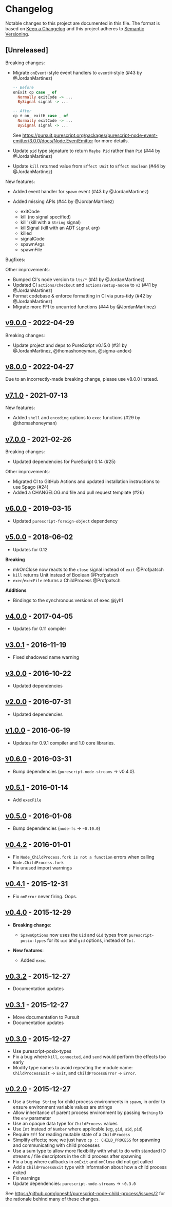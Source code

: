 # Changelog

Notable changes to this project are documented in this file. The format is based on [Keep a Changelog](https://keepachangelog.com/en/1.0.0/) and this project adheres to [Semantic Versioning](https://semver.org/spec/v2.0.0.html).

## [Unreleased]

Breaking changes:
- Migrate `onEvent`-style event handlers to `eventH`-style (#43 by @JordanMartinez)

  ```purs
  -- Before
  onExit cp case _ of
    Normally exitCode -> ...
    BySignal signal -> ...

  -- After
  cp # on_ exitH case _ of
    Normally exitCode -> ...
    BySignal signal -> ...
  ```
  See https://pursuit.purescript.org/packages/purescript-node-event-emitter/3.0.0/docs/Node.EventEmitter for more details.
- Update `pid` type signature to return `Maybe Pid` rather than `Pid` (#44 by @JordanMartinez)
- Update `kill` returned value from `Effect Unit` to `Effect Boolean` (#44 by @JordanMartinez)


New features:
- Added event handler for `spawn` event (#43 by @JordanMartinez)
- Added missing APIs (#44 by @JordanMartinez)

  - exitCode
  - kill (no signal specified)
  - kill' (kill with a `String` signal)
  - killSignal (kill with an ADT `Signal` arg)
  - killed
  - signalCode
  - spawnArgs
  - spawnFile

Bugfixes:

Other improvements:
- Bumped CI's node version to `lts/*` (#41 by @JordanMartinez)
- Updated CI `actions/checkout` and `actions/setup-nodee` to `v3` (#41 by @JordanMartinez)
- Format codebase & enforce formatting in CI via purs-tidy (#42 by @JordanMartinez)
- Migrate more FFI to uncurried functions (#44 by @JordanMartinez)

## [v9.0.0](https://github.com/purescript-node/purescript-node-child-process/releases/tag/v9.0.0) - 2022-04-29

Breaking changes:
- Update project and deps to PureScript v0.15.0 (#31 by @JordanMartinez, @thomashoneyman, @sigma-andex)

## [v8.0.0](https://github.com/purescript-node/purescript-node-child-process/releases/tag/v8.0.0) - 2022-04-27

Due to an incorrectly-made breaking change, please use v8.0.0 instead.

## [v7.1.0](https://github.com/purescript-node/purescript-node-child-process/releases/tag/v7.1.0) - 2021-07-13

New features:

- Added `shell` and `encoding` options to `exec` functions (#29 by @thomashoneyman)

## [v7.0.0](https://github.com/purescript-node/purescript-node-child-process/releases/tag/v7.0.0) - 2021-02-26

Breaking changes:

- Updated dependencies for PureScript 0.14 (#25)

Other improvements:

- Migrated CI to GitHub Actions and updated installation instructions to use Spago (#24)
- Added a CHANGELOG.md file and pull request template (#26)

## [v6.0.0](https://github.com/purescript-node/purescript-node-child-process/releases/tag/v6.0.0) - 2019-03-15

- Updated `purescript-foreign-object` dependency

## [v5.0.0](https://github.com/purescript-node/purescript-node-child-process/releases/tag/v5.0.0) - 2018-06-02

- Updates for 0.12

**Breaking**

- mkOnClose now reacts to the `close` signal instead of `exit` @Profpatsch
- `kill` returns Unit instead of Boolean @Profpatsch
- `exec`/`execFile` returns a ChildProcess @Profpatsch

**Additions**

- Bindings to the synchronous versions of exec @jyh1

## [v4.0.0](https://github.com/purescript-node/purescript-node-child-process/releases/tag/v4.0.0) - 2017-04-05

- Updates for 0.11 compiler

## [v3.0.1](https://github.com/purescript-node/purescript-node-child-process/releases/tag/v3.0.1) - 2016-11-19

- Fixed shadowed name warning

## [v3.0.0](https://github.com/purescript-node/purescript-node-child-process/releases/tag/v3.0.0) - 2016-10-22

- Updated dependencies

## [v2.0.0](https://github.com/purescript-node/purescript-node-child-process/releases/tag/v2.0.0) - 2016-07-31

- Updated dependencies

## [v1.0.0](https://github.com/purescript-node/purescript-node-child-process/releases/tag/v1.0.0) - 2016-06-19

- Updates for 0.9.1 compiler and 1.0 core libraries.

## [v0.6.0](https://github.com/purescript-node/purescript-node-child-process/releases/tag/v0.6.0) - 2016-03-31

- Bump dependencies (`purescript-node-streams` -> v0.4.0).

## [v0.5.1](https://github.com/purescript-node/purescript-node-child-process/releases/tag/v0.5.1) - 2016-01-14

- Add `execFile`

## [v0.5.0](https://github.com/purescript-node/purescript-node-child-process/releases/tag/v0.5.0) - 2016-01-06

- Bump dependencies (`node-fs` -> `~0.10.0`)

## [v0.4.2](https://github.com/purescript-node/purescript-node-child-process/releases/tag/v0.4.2) - 2016-01-01

- Fix `Node_ChildProcess.fork is not a function` errors when calling `Node.ChildProcess.fork`
- Fix unused import warnings

## [v0.4.1](https://github.com/purescript-node/purescript-node-child-process/releases/tag/v0.4.1) - 2015-12-31

- Fix `onError` never firing. Oops.

## [v0.4.0](https://github.com/purescript-node/purescript-node-child-process/releases/tag/v0.4.0) - 2015-12-29

- **Breaking change**:

  - `SpawnOptions` now uses the `Uid` and `Gid` types from `purescript-posix-types` for its `uid` and `gid` options, instead of `Int`.

- **New features**:
  - Added `exec`.

## [v0.3.2](https://github.com/purescript-node/purescript-node-child-process/releases/tag/v0.3.2) - 2015-12-27

- Documentation updates

## [v0.3.1](https://github.com/purescript-node/purescript-node-child-process/releases/tag/v0.3.1) - 2015-12-27

- Move documentation to Pursuit
- Documentation updates

## [v0.3.0](https://github.com/purescript-node/purescript-node-child-process/releases/tag/v0.3.0) - 2015-12-27

- Use purescript-posix-types
- Fix a bug where `kill`, `connected`, and `send` would perform the effects too early
- Modify type names to avoid repeating the module name: `ChildProcessExit` -> `Exit`, and `ChildProcessError` -> `Error`.

## [v0.2.0](https://github.com/purescript-node/purescript-node-child-process/releases/tag/v0.2.0) - 2015-12-27

- Use a `StrMap String` for child process environments in `spawn`, in order to ensure environment variable values are strings
- Allow inheritance of parent process environment by passing `Nothing` to the `env` parameter
- Use an opaque data type for `ChildProcess` values
- Use `Int` instead of `Number` where applicable (eg, `gid`, `uid`, `pid`)
- Require `Eff` for reading mutable state of a `ChildProcess`
- Simplify effects; now, we just have `cp :: CHILD_PROCESS` for spawning and communicating with child processes
- Use a sum type to allow more flexibility with what to do with standard IO streams / file descriptors in the child process after spawning
- Fix a bug where callbacks in `onExit` and `onClose` did not get called
- Add a `ChildProcessExit` type with information about how a child process exited
- Fix warnings
- Update dependencies: `purescript-node-streams` -> `~0.3.0`

See https://github.com/joneshf/purescript-node-child-process/issues/2 for the rationale behind many of these changes.
